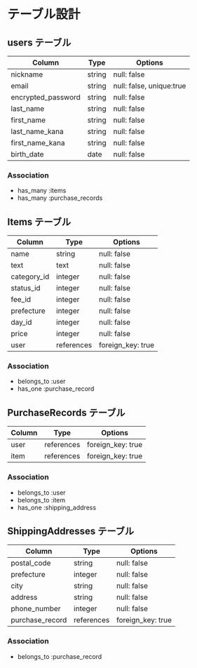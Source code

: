 # テーブル設計

## users テーブル

| Column             | Type   | Options                  |
| ------------------ | ------ | ------------------------ |
| nickname           | string | null: false              |
| email              | string | null: false, unique:true |
| encrypted_password | string | null: false              |
| last_name          | string | null: false              |
| first_name         | string | null: false              |
| last_name_kana     | string | null: false              |
| first_name_kana    | string | null: false              |
| birth_date         | date   | null: false              |

### Association

- has_many :items
- has_many :purchase_records

## Items テーブル

| Column      | Type       | Options           |
| ----------- | ---------- | ----------------- |
| name        | string     | null: false       |
| text        | text       | null: false       |
| category_id | integer    | null: false       |
| status_id   | integer    | null: false       |
| fee_id      | integer    | null: false       |
| prefecture  | integer    | null: false       |
| day_id      | integer    | null: false       |
| price       | integer    | null: false       |
| user        | references | foreign_key: true |

### Association

- belongs_to :user
- has_one :purchase_record

## PurchaseRecords テーブル

| Column | Type       | Options           |
| ------ | ---------- | ----------------- |
| user   | references | foreign_key: true |
| item   | references | foreign_key: true |

### Association

- belongs_to :user
- belongs_to :item
- has_one :shipping_address

## ShippingAddresses テーブル

| Column          | Type       | Options           |
| --------------- | ---------- | ----------------- |
| postal_code     | string     | null: false       |
| prefecture      | integer    | null: false       |
| city            | string     | null: false       |
| address         | string     | null: false       |
| phone_number    | integer    | null: false       |
| purchase_record | references | foreign_key: true |

### Association

- belongs_to :purchase_record
